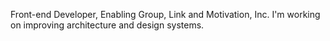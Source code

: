 Front-end Developer, Enabling Group, Link and Motivation, Inc. I'm working on improving architecture and design systems.
